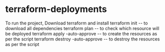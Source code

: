 # terraform-deployments
To run the project, Download terraform and install
terraform init -- to download all dependencies 
terraform plan -- to check which resource will be deployed
terraform apply -auto-approve -- to create the resources as per the script
terraform destroy -auto-approve -- to destroy the resources as per the script
